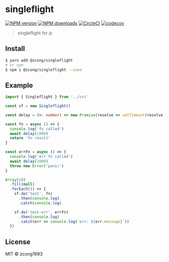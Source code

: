# singleflight

[![NPM version](https://img.shields.io/npm/v/@zcong/singleflight.svg?style=flat)](https://npmjs.com/package/@zcong/singleflight) [![NPM downloads](https://img.shields.io/npm/dm/@zcong/singleflight.svg?style=flat)](https://npmjs.com/package/@zcong/singleflight) [![CircleCI](https://circleci.com/gh/zcong1993/singleflight/tree/master.svg?style=shield)](https://circleci.com/gh/zcong1993/singleflight/tree/master) [![codecov](https://codecov.io/gh/zcong1993/singleflight/branch/master/graph/badge.svg)](https://codecov.io/gh/zcong1993/singleflight)

> singleflight for js

## Install

```sh
$ yarn add @zcong/singleflight
# or npm
$ npm i @zcong/singleflight --save
```

## Example

```ts
import { Singleflight } from '../src'

const sf = new Singleflight()

const delay = (n: number) => new Promise(resolve => setTimeout(resolve, n))

const fn = async () => {
  console.log('fn called')
  await delay(1000)
  return 'fn result'
}

const errFn = async () => {
  console.log('err fn called')
  await delay(2000)
  throw new Error('panic')
}

Array(10)
  .fill(null)
  .forEach(() => {
    sf.do('test', fn)
      .then(console.log)
      .catch(console.log)

    sf.do('test-err', errFn)
      .then(console.log)
      .catch(err => console.log(`err: ${err.message}`))
  })
```

## License

MIT &copy; zcong1993
